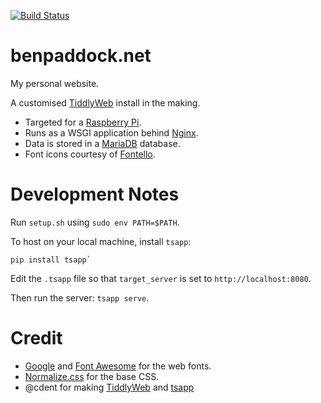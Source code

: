 [![Build Status](https://travis-ci.org/pads/benpaddock.net.png?branch=master)](https://travis-ci.org/pads/benpaddock.net)

benpaddock.net
==============

My personal website.

A customised [TiddlyWeb](https://github.com/TiddlyWeb) install in the making.

* Targeted for a [Raspberry Pi](http://www.raspberrypi.org/).
* Runs as a WSGI application behind [Nginx](http://wiki.nginx.org/Main).
* Data is stored in a [MariaDB](http://mariadb.org/) database.
* Font icons courtesy of [Fontello](http://fontello.com).

Development Notes
=================

Run `setup.sh` using `sudo env PATH=$PATH`.

To host on your local machine, install `tsapp`:
 
    pip install tsapp` 
    
Edit the `.tsapp` file so that `target_server` is set to `http://localhost:8080`.
    
Then run the server: `tsapp serve`.

Credit
======

* [Google](https://www.google.com/fonts) and [Font Awesome](http://fortawesome.github.io/Font-Awesome/icons/) for the web fonts.
* [Normalize.css](http://necolas.github.io/normalize.css/) for the base CSS.
* @cdent for making [TiddlyWeb](http://tiddlyweb.com/) and [tsapp](http://tsapp.tiddlyspace.com)
